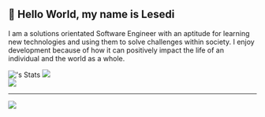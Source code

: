 ## 🌱  Hello World, my name is Lesedi

I am a solutions orientated Software Engineer with an aptitude for learning new technologies and using them to solve challenges within society. I enjoy development because of how it can positively impact the life of an individual and the world as a whole.

![<username>'s Stats](https://github-readme-stats.vercel.app/api?username=lesedipitsi123&theme=dark&hide_border=false&include_all_commits=false&count_private=true)
![](https://github-readme-streak-stats.herokuapp.com/?user=lesedipitsi123&theme=dark&hide_border=false)<br/>
![](https://github-readme-stats.vercel.app/api/top-langs/?username=lesedipitsi123&theme=dark&hide_border=false&include_all_commits=false&count_private=true&layout=compact)

---
[![](https://visitcount.itsvg.in/api?id=lesedipitsi123&icon=5&color=1)](https://visitcount.itsvg.in)
